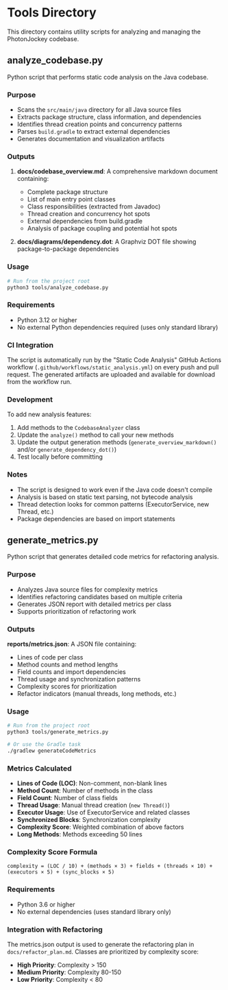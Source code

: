 # Tools Directory

This directory contains utility scripts for analyzing and managing the PhotonJockey codebase.

## analyze_codebase.py

Python script that performs static code analysis on the Java codebase.

### Purpose

- Scans the `src/main/java` directory for all Java source files
- Extracts package structure, class information, and dependencies
- Identifies thread creation points and concurrency patterns
- Parses `build.gradle` to extract external dependencies
- Generates documentation and visualization artifacts

### Outputs

1. **docs/codebase_overview.md**: A comprehensive markdown document containing:
   - Complete package structure
   - List of main entry point classes
   - Class responsibilities (extracted from Javadoc)
   - Thread creation and concurrency hot spots
   - External dependencies from build.gradle
   - Analysis of package coupling and potential hot spots

2. **docs/diagrams/dependency.dot**: A Graphviz DOT file showing package-to-package dependencies

### Usage

```bash
# Run from the project root
python3 tools/analyze_codebase.py
```

### Requirements

- Python 3.12 or higher
- No external Python dependencies required (uses only standard library)

### CI Integration

The script is automatically run by the "Static Code Analysis" GitHub Actions workflow (`.github/workflows/static_analysis.yml`) on every push and pull request. The generated artifacts are uploaded and available for download from the workflow run.

### Development

To add new analysis features:

1. Add methods to the `CodebaseAnalyzer` class
2. Update the `analyze()` method to call your new methods
3. Update the output generation methods (`generate_overview_markdown()` and/or `generate_dependency_dot()`)
4. Test locally before committing

### Notes

- The script is designed to work even if the Java code doesn't compile
- Analysis is based on static text parsing, not bytecode analysis
- Thread detection looks for common patterns (ExecutorService, new Thread, etc.)
- Package dependencies are based on import statements

## generate_metrics.py

Python script that generates detailed code metrics for refactoring analysis.

### Purpose

- Analyzes Java source files for complexity metrics
- Identifies refactoring candidates based on multiple criteria
- Generates JSON report with detailed metrics per class
- Supports prioritization of refactoring work

### Outputs

**reports/metrics.json**: A JSON file containing:
- Lines of code per class
- Method counts and method lengths
- Field counts and import dependencies
- Thread usage and synchronization patterns
- Complexity scores for prioritization
- Refactor indicators (manual threads, long methods, etc.)

### Usage

```bash
# Run from the project root
python3 tools/generate_metrics.py

# Or use the Gradle task
./gradlew generateCodeMetrics
```

### Metrics Calculated

- **Lines of Code (LOC)**: Non-comment, non-blank lines
- **Method Count**: Number of methods in the class
- **Field Count**: Number of class fields
- **Thread Usage**: Manual thread creation (`new Thread()`)
- **Executor Usage**: Use of ExecutorService and related classes
- **Synchronized Blocks**: Synchronization complexity
- **Complexity Score**: Weighted combination of above factors
- **Long Methods**: Methods exceeding 50 lines

### Complexity Score Formula

```
complexity = (LOC / 10) + (methods × 3) + fields + (threads × 10) + (executors × 5) + (sync_blocks × 5)
```

### Requirements

- Python 3.6 or higher
- No external dependencies (uses standard library only)

### Integration with Refactoring

The metrics.json output is used to generate the refactoring plan in `docs/refactor_plan.md`. Classes are prioritized by complexity score:

- **High Priority**: Complexity > 150
- **Medium Priority**: Complexity 80-150
- **Low Priority**: Complexity < 80
